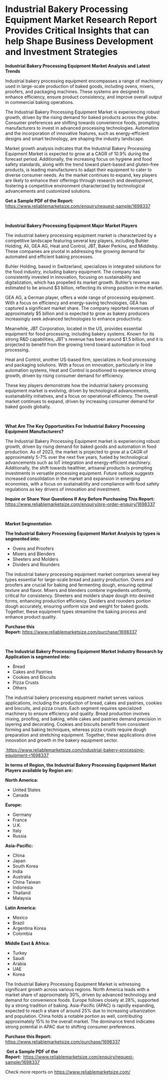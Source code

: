 <p><h1>Industrial Bakery Processing Equipment Market Research Report Provides Critical Insights that can help Shape Business Development and Investment Strategies</h1></p><p><strong>Industrial Bakery Processing Equipment Market Analysis and Latest Trends</strong></p>
<p><p>Industrial bakery processing equipment encompasses a range of machinery used in large-scale production of baked goods, including ovens, mixers, proofers, and packaging machines. These systems are designed to enhance efficiency, ensure product consistency, and improve overall output in commercial baking operations.</p><p>The Industrial Bakery Processing Equipment Market is experiencing robust growth, driven by the rising demand for baked products across the globe. Consumer preferences are shifting towards convenience foods, prompting manufacturers to invest in advanced processing technologies. Automation and the incorporation of innovative features, such as energy-efficient designs and smart technology, are shaping the industry landscape.</p><p>Market growth analysis indicates that the Industrial Bakery Processing Equipment Market is expected to grow at a CAGR of 10.9% during the forecast period. Additionally, the increasing focus on hygiene and food safety standards, along with the trend toward plant-based and gluten-free products, is leading manufacturers to adapt their equipment to cater to diverse consumer needs. As the market continues to expand, key players are likely to enhance their offerings through research and development, fostering a competitive environment characterized by technological advancements and customized solutions.</p></p>
<p><strong>Get a Sample PDF of the Report:&nbsp;</strong> <a href="https://www.reliablemarketsize.com/enquiry/request-sample/1698337?utm_campaign=2952&utm_medium=2&utm_source=Github&utm_content=ia&utm_term=10042025&utm_id=industrial-bakery-processing-equipment">https://www.reliablemarketsize.com/enquiry/request-sample/1698337</a></p>
<p>&nbsp;</p>
<p><strong>Industrial Bakery Processing Equipment Major Market Players</strong></p>
<p><p>The industrial bakery processing equipment market is characterized by a competitive landscape featuring several key players, including Buhler Holding, Ali, GEA AG, Heat and Control, JBT, Baker Perkins, and Middleby. These companies are pivotal in addressing the growing demand for automated and efficient baking processes.</p><p>Buhler Holding, based in Switzerland, specializes in integrated solutions for the food industry, including bakery equipment. The company has consistently invested in innovation, focusing on sustainability and digitalization, which has propelled its market growth. Buhler’s revenue was estimated to be around $3 billion, reflecting its strong position in the market.</p><p>GEA AG, a German player, offers a wide range of processing equipment. With a focus on efficiency and energy-saving technologies, GEA has captured a significant market share. The company reported revenues of approximately $5 billion and is expected to grow as bakery producers increasingly seek advanced technologies to enhance productivity.</p><p>Meanwhile, JBT Corporation, located in the US, provides essential equipment for food processing, including bakery systems. Known for its strong R&D capabilities, JBT's revenue has been around $1.5 billion, and it is projected to benefit from the growing trend toward automation in food processing.</p><p>Heat and Control, another US-based firm, specializes in food processing and packaging solutions. With a focus on innovation, particularly in line automation systems, Heat and Control is positioned to experience strong growth, driven by rising consumer demand for efficiency.</p><p>These key players demonstrate how the industrial bakery processing equipment market is evolving, driven by technological advancements, sustainability initiatives, and a focus on operational efficiency. The overall market continues to expand, driven by increasing consumer demand for baked goods globally.</p></p>
<p>&nbsp;</p>
<p><strong>What Are The Key Opportunities For Industrial Bakery Processing Equipment Manufacturers?</strong></p>
<p><p>The Industrial Bakery Processing Equipment market is experiencing robust growth, driven by rising demand for baked goods and automation in food production. As of 2023, the market is projected to grow at a CAGR of approximately 5-7% over the next five years, fueled by technological advancements such as IoT integration and energy-efficient machinery. Additionally, the shift towards healthier, artisanal products is prompting investments in versatile processing equipment. Future outlook suggests increased consolidation in the market and expansion in emerging economies, with a focus on sustainability and compliance with food safety regulations as key drivers of innovation and investment.</p></p>
<p><strong>Inquire or Share Your Questions If Any Before Purchasing This Report:</strong> <a href="https://www.reliablemarketsize.com/enquiry/pre-order-enquiry/1698337?utm_campaign=2952&utm_medium=2&utm_source=Github&utm_content=ia&utm_term=10042025&utm_id=industrial-bakery-processing-equipment">https://www.reliablemarketsize.com/enquiry/pre-order-enquiry/1698337</a></p>
<p>&nbsp;</p>
<p><strong>Market Segmentation</strong></p>
<p><strong>The Industrial Bakery Processing Equipment Market Analysis by types is segmented into:</strong></p>
<p><ul><li>Ovens and Proofers</li><li>Mixers and Blenders</li><li>Sheeters and Molders</li><li>Dividers and Rounders</li></ul></p>
<p><p>The industrial bakery processing equipment market comprises several key types essential for large-scale bread and pastry production. Ovens and proofers are crucial for baking and fermenting dough, ensuring optimal texture and flavor. Mixers and blenders combine ingredients uniformly, critical for consistency. Sheeters and molders shape dough into desired forms, enhancing production efficiency. Dividers and rounders portion dough accurately, ensuring uniform size and weight for baked goods. Together, these equipment types streamline the baking process and enhance product quality.</p></p>
<p><strong>Purchase this Report:&nbsp;</strong><a href="https://www.reliablemarketsize.com/purchase/1698337?utm_campaign=2952&utm_medium=2&utm_source=Github&utm_content=ia&utm_term=10042025&utm_id=industrial-bakery-processing-equipment">https://www.reliablemarketsize.com/purchase/1698337</a></p>
<p>&nbsp;</p>
<p><strong>The Industrial Bakery Processing Equipment Market Industry Research by Application is segmented into:</strong></p>
<p><ul><li>Bread</li><li>Cakes and Pastries</li><li>Cookies and Biscuits</li><li>Pizza Crusts</li><li>Others</li></ul></p>
<p><p>The industrial bakery processing equipment market serves various applications, including the production of bread, cakes and pastries, cookies and biscuits, and pizza crusts. Each segment requires specialized machinery to ensure efficiency and quality. Bread production involves mixing, proofing, and baking, while cakes and pastries demand precision in layering and decorating. Cookies and biscuits benefit from consistent forming and baking techniques, whereas pizza crusts require dough preparation and stretching equipment. Together, these applications drive innovation and growth in the bakery equipment sector.</p></p>
<p><a href="https://www.reliablemarketsize.com/industrial-bakery-processing-equipment-r1698337?utm_campaign=2952&utm_medium=2&utm_source=Github&utm_content=ia&utm_term=10042025&utm_id=industrial-bakery-processing-equipment">&nbsp;https://www.reliablemarketsize.com/industrial-bakery-processing-equipment-r1698337</a></p>
<p><strong>In terms of Region, the Industrial Bakery Processing Equipment Market Players available by Region are:</strong></p>
<p>
    <p> <strong> North America: </strong>
        <ul>
            <li>United States</li>
            <li>Canada</li>
        </ul>
        </p> 
    <p> <strong> Europe: </strong>
        <ul>
            <li>Germany</li>
            <li>France</li>
            <li>U.K.</li>
            <li>Italy</li>
            <li>Russia</li>
        </ul>
        </p> 
    <p> <strong> Asia-Pacific: </strong>
        <ul>
            <li>China</li>
            <li>Japan</li>
            <li>South Korea</li>
            <li>India</li>
            <li>Australia</li>
            <li>China Taiwan</li>
            <li>Indonesia</li>
            <li>Thailand</li>
            <li>Malaysia</li>
        </ul>
        </p> 
    <p> <strong> Latin America: </strong>
        <ul>
            <li>Mexico</li>
            <li>Brazil</li>
            <li>Argentina Korea</li>
            <li>Colombia</li>
        </ul>
        </p> 
    <p> <strong> Middle East & Africa: </strong>
        <ul>
            <li>Turkey</li>
            <li>Saudi</li>
            <li>Arabia</li>
            <li>UAE</li>
            <li>Korea</li>
        </ul>
    </p>
    </p>
<p><p>The Industrial Bakery Processing Equipment Market is witnessing significant growth across various regions. North America leads with a market share of approximately 30%, driven by advanced technology and demand for convenience foods. Europe follows closely at 28%, supported by a strong tradition of baking. Asia-Pacific (APAC) is rapidly expanding, expected to reach a share of around 25% due to increasing urbanization and population. China holds a notable portion as well, contributing approximately 15% to the overall market. The dominance trend indicates strong potential in APAC due to shifting consumer preferences.</p></p>
<p><strong>Purchase this Report: </strong><a href="https://www.reliablemarketsize.com/purchase/1698337?utm_campaign=2952&utm_medium=2&utm_source=Github&utm_content=ia&utm_term=10042025&utm_id=industrial-bakery-processing-equipment">https://www.reliablemarketsize.com/purchase/1698337</a></p>
<p>&nbsp;<strong>Get a Sample PDF of the Report:&nbsp;&nbsp;</strong><a href="https://www.reliablemarketsize.com/enquiry/request-sample/1698337?utm_campaign=2952&utm_medium=2&utm_source=Github&utm_content=ia&utm_term=10042025&utm_id=industrial-bakery-processing-equipment">https://www.reliablemarketsize.com/enquiry/request-sample/1698337</a></p>
<p><strong></strong></p>
<p>Check more reports on <a href="https://www.reliablemarketsize.com/?utm_campaign=2952&utm_medium=2&utm_source=Github&utm_content=ia&utm_term=10042025&utm_id=industrial-bakery-processing-equipment">https://www.reliablemarketsize.com/</a></p>